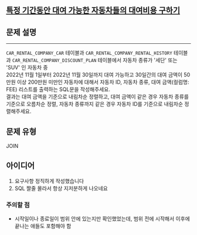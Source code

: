 [특정 기간동안 대여 가능한 자동차들의 대여비용 구하기](https://school.programmers.co.kr/learn/courses/30/lessons/157339)
---
## 문제 설명
---
`CAR_RENTAL_COMPANY_CAR` 테이블과 `CAR_RENTAL_COMPANY_RENTAL_HISTORY` 테이블과 `CAR_RENTAL_COMPANY_DISCOUNT_PLAN` 테이블에서 자동차 종류가 '세단' 또는 'SUV' 인 자동차 중  
2022년 11월 1일부터 2022년 11월 30일까지 대여 가능하고 30일간의 대여 금액이 50만원 이상 200만원 미만인 자동차에 대해서 자동차 ID, 자동차 종류, 대여 금액(컬럼명: FEE) 리스트를 출력하는 SQL문을 작성해주세요.  
결과는 대여 금액을 기준으로 내림차순 정렬하고, 대여 금액이 같은 경우 자동차 종류를 기준으로 오름차순 정렬, 자동차 종류까지 같은 경우 자동차 ID를 기준으로 내림차순 정렬해주세요.

## 문제 유형

JOIN

## 아이디어

1. 요구사항 정직하게 작성했습니다
2. SQL 짤줄 몰라서 항상 지저분하게 나오네요

### 주의할 점
- 시작일이나 종료일이 범위 안에 있는지만 확인했었는데, 범위 전에 시작해서 이후에 끝나는 애들도 포함해야 함
